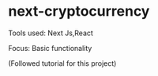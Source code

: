 # next-cryptocurrency

Tools used: Next Js,React

Focus: Basic functionality

(Followed tutorial for this project)
